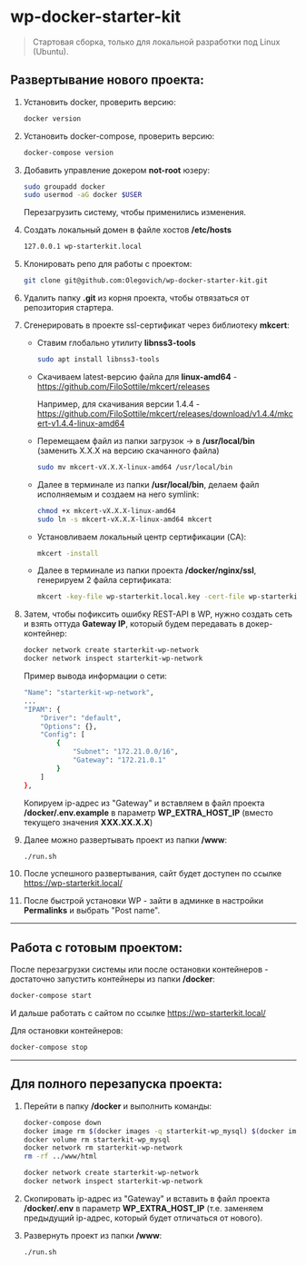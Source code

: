 # wp-docker-starter-kit

> Стартовая сборка, только для локальной разработки под Linux (Ubuntu).

## Развертывание нового проекта:
1. Установить docker, проверить версию:
    ```bash
    docker version
    ```
    
2. Установить docker-compose, проверить версию:
    ```bash
    docker-compose version
    ```
    
3. Добавить управление докером __not-root__ юзеру:
    ```bash
    sudo groupadd docker
    sudo usermod -aG docker $USER
    ```
    
    Перезагрузить систему, чтобы применились изменения.

4. Создать локальный домен в файле хостов __/etc/hosts__
    ```bash
    127.0.0.1 wp-starterkit.local
    ```

5. Клонировать репо для работы с проектом:
    ```bash
    git clone git@github.com:Olegovich/wp-docker-starter-kit.git
    ```

6. Удалить папку __.git__ из корня проекта, чтобы отвязаться от репозитория стартера.

7. Сгенерировать в проекте ssl-сертификат через библиотеку __mkcert__:
    
    - Ставим глобально утилиту __libnss3-tools__
        ```bash
        sudo apt install libnss3-tools
        ```
   
    - Скачиваем latest-версию файла для __linux-amd64__ - <https://github.com/FiloSottile/mkcert/releases>
        
        Например, для скачивания версии 1.4.4 - <https://github.com/FiloSottile/mkcert/releases/download/v1.4.4/mkcert-v1.4.4-linux-amd64>
    
    - Перемещаем файл из папки загрузок -> в __/usr/local/bin__ (заменить X.X.X на версию скачанного файла)
        ```bash
        sudo mv mkcert-vX.X.X-linux-amd64 /usr/local/bin
        ```
    
    - Далее в терминале из папки __/usr/local/bin__, делаем файл исполняемым и создаем на него symlink:
        ```bash
        chmod +x mkcert-vX.X.X-linux-amd64
        sudo ln -s mkcert-vX.X.X-linux-amd64 mkcert
        ```
    
    - Установливаем локальный центр сертификации (CA):
        ```bash
        mkcert -install
        ```
    
    - Далее в терминале из папки проекта __/docker/nginx/ssl__, генерируем 2 файла сертификата:
        ```bash
        mkcert -key-file wp-starterkit.local.key -cert-file wp-starterkit.local.crt wp-starterkit.local
        ```

8. Затем, чтобы пофиксить ошибку REST-API в WP, нужно создать сеть и взять оттуда __Gateway IP__, 
который будем передавать в докер-контейнер:
    ```bash
    docker network create starterkit-wp-network
    docker network inspect starterkit-wp-network
    ```

    Пример вывода информации о сети:
    
    ```bash
    "Name": "starterkit-wp-network",
    ...
    "IPAM": {
        "Driver": "default",
        "Options": {},
        "Config": [
            {
                "Subnet": "172.21.0.0/16",
                "Gateway": "172.21.0.1"
            }
        ]
    },
    ```
   
    Копируем ip-адрес из "Gateway" и вставляем в файл проекта __/docker/.env.example__ в параметр __WP_EXTRA_HOST_IP__ 
    (вместо текущего значения __XXX.XX.X.X__)
    
9. Далее можно развертывать проект из папки __/www__:
    ```bash
    ./run.sh
    ```
    
10. После успешного развертывания, сайт будет доступен по ссылке <https://wp-starterkit.local/> 

11. После быстрой установки WP - зайти в админке в настройки __Permalinks__ и выбрать "Post name".

---

## Работа с готовым проектом:
После перезагрузки системы или после остановки контейнеров - достаточно запустить контейнеры из папки __/docker__:

```bash
docker-compose start
```

И дальше работать с сайтом по ссылке <https://wp-starterkit.local/>

Для остановки контейнеров:

```bash
docker-compose stop
```

---

## Для полного перезапуска проекта:
1. Перейти в папку __/docker__ и выполнить команды:
    ```bash
    docker-compose down
    docker image rm $(docker images -q starterkit-wp_mysql) $(docker images -q starterkit-wp_nginx) $(docker images -q starterkit-wp_wordpress)
    docker volume rm starterkit-wp_mysql
    docker network rm starterkit-wp-network
    rm -rf ../www/html
    ```
   
   ```bash
   docker network create starterkit-wp-network
   docker network inspect starterkit-wp-network
   ```

2. Скопировать ip-адрес из "Gateway" и вставить в файл проекта __/docker/.env__ в параметр __WP_EXTRA_HOST_IP__ 
(т.е. заменяем предыдущий ip-адрес, который будет отличаться от нового).

3. Развернуть проект из папки __/www__:
   ```bash
   ./run.sh
   ```
